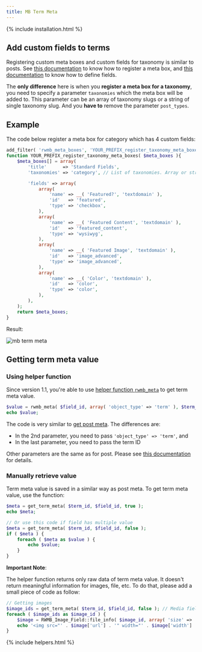 ```yaml
---
title: MB Term Meta
---
```


{% include installation.html %}


## Add custom fields to terms

Registering custom meta boxes and custom fields for taxonomy is similar to posts. See [this documentation](/registering-meta-boxes/) to know how to register a meta box, and [this documentation](/define-fields/) to know how to define fields.

The **only difference** here is when you **register a meta box for a taxonomy**, you need to specify a parameter `taxonomies` which the meta box will be added to. This parameter can be an array of taxonomy slugs or a string of single taxonomy slug. And you **have to** remove the parameter `post_types`.

## Example

The code below register a meta box for category which has 4 custom fields:

```php
add_filter( 'rwmb_meta_boxes', 'YOUR_PREFIX_register_taxonomy_meta_boxes' );
function YOUR_PREFIX_register_taxonomy_meta_boxes( $meta_boxes ){
    $meta_boxes[] = array(
        'title'      => 'Standard Fields',
        'taxonomies' => 'category', // List of taxonomies. Array or string

        'fields' => array(
            array(
                'name' => __( 'Featured?', 'textdomain' ),
                'id'   => 'featured',
                'type' => 'checkbox',
            ),
            array(
                'name' => __( 'Featured Content', 'textdomain' ),
                'id'   => 'featured_content',
                'type' => 'wysiwyg',
            ),
            array(
                'name' => __( 'Featured Image', 'textdomain' ),
                'id'   => 'image_advanced',
                'type' => 'image_advanced',
            ),
            array(
                'name' => __( 'Color', 'textdomain' ),
                'id'   => 'color',
                'type' => 'color',
            ),
        ),
    );
    return $meta_boxes;
}
```

Result:

![mb term meta](https://metabox.io/wp-content/uploads/2016/01/term-meta.png)

## Getting term meta value

### Using helper function

Since version 1.1, you're able to use [helper function `rwmb_meta`](/get-meta-value/) to get term meta value.

```php
$value = rwmb_meta( $field_id, array( 'object_type' => 'term' ), $term_id );
echo $value;
```

The code is very similar to [get post meta](/get-meta-value/). The differences are:

- In the 2nd parameter, you need to pass `'object_type' => 'term'`, and
- In the last parameter, you need to pass the term ID

Other parameters are the same as for post. Please see [this documentation](/get-meta-value/) for details.

### Manually retrieve value

Term meta value is saved in a similar way as post meta. To get term meta value, use the function:

```php
$meta = get_term_meta( $term_id, $field_id, true );
echo $meta;

// Or use this code if field has multiple value
$meta = get_term_meta( $term_id, $field_id, false );
if ( $meta ) {
    foreach ( $meta as $value ) {
        echo $value;
    }
}
```

**Important Note**:

The helper function returns only raw data of term meta value. It doesn't return meaningful information for images, file, etc. To do that, please add a small piece of code as follow:

```php
// Getting images
$image_ids = get_term_meta( $term_id, $field_id, false ); // Media fields are always multiple.
foreach ( $image_ids as $image_id ) {
    $image = RWMB_Image_Field::file_info( $image_id, array( 'size' => 'thumbnail' ) );
    echo '<img src="' . $image['url'] . '" width="' . $image['width'] . '" height="' . $image['height'] . '">';
}
```

{% include helpers.html %}